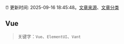 :alarm_clock: 更新时间: 2025-09-16 18:45:48。[文章来源](/README.md)、[文章分类](/TAGS.md)

## Vue


> 关键字：`Vue`、`ElementUI`、`Vant`



